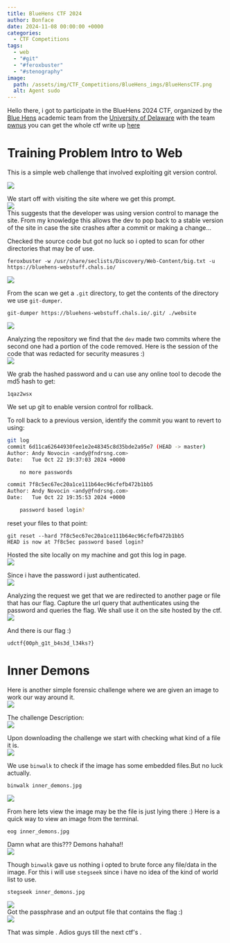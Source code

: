 ```yaml
---
title: BlueHens CTF 2024
author: Bonface
date: 2024-11-08 00:00:00 +0000
categories:
  - CTF Competitions
tags:
  - web
  - "#git"
  - "#feroxbuster"
  - "#stenography"
image:
  path: /assets/img/CTF_Competitions/BlueHens_imgs/BlueHensCTF.png
  alt: Agent sudo
---
```




Hello there, i got to participate  in the BlueHens 2024 CTF, organized by the [Blue Hens](https://ctftime.org/team/64660) academic team from the [University of Delaware](https://udel.edu/) with the team [pwnus](https://blog.pwnus.site/) you can get the whole ctf write up [here](https://blog.pwnus.site/posts/Bluehenctf2024/)

# Training Problem Intro to Web

This is a simple web challenge that involved exploiting git version control.  

![](../assets/img/CTF_Competitions/BlueHens_imgs/Inner%20Demons/1.png)



We start off with visiting the site where we get this prompt.  
![](/assets/img/CTF_Competitions/BlueHens_imgs/Training%20Problem/5.png)  
This suggests that the developer was using version control to manage the site.
From my knowledge this allows the dev to pop back to a stable version of the site in case the site crashes after a commit or making a change...

Checked the source code but got no luck so i opted to scan for other directories that may be of use.
```
feroxbuster -w /usr/share/seclists/Discovery/Web-Content/big.txt -u https://bluehens-webstuff.chals.io/

```

![](/assets/img/CTF_Competitions/BlueHens_imgs/Training%20Problem/2.png)  

From the scan we get a `.git` directory, to get the contents of the directory we use `git-dumper`.
```
git-dumper https://bluehens-webstuff.chals.io/.git/ ./website
```

![](/assets/img/CTF_Competitions/BlueHens_imgs/Training%20Problem/3.png)  

Analyzing  the repository we find that the `dev` made two commits where the second one had a portion of the code removed.
Here is the session of the code that was redacted for security measures :)  
![](/assets/img/CTF_Competitions/BlueHens_imgs/Training%20Problem/7.png)  

We grab the hashed password and u can use any online tool to decode the md5 hash to get:
```
1qaz2wsx
```

We set up git to enable version control for rollback.

To roll back to a previous version, identify the commit you want to revert to using:
```bash
git log
commit 6d11ca62644930fee1e2e48345c8d35bde2a95e7 (HEAD -> master)
Author: Andy Novocin <andy@fndrsng.com>
Date:   Tue Oct 22 19:37:03 2024 +0000

    no more passwords

commit 7f8c5ec67ec20a1ce111b64ec96cfefb472b1bb5
Author: Andy Novocin <andy@fndrsng.com>
Date:   Tue Oct 22 19:35:53 2024 +0000

    password based login?

```

reset your files to that point:
```
git reset --hard 7f8c5ec67ec20a1ce111b64ec96cfefb472b1bb5
HEAD is now at 7f8c5ec password based login?

```

Hosted the site locally on my machine and got this log in page.  
![](/assets/img/CTF_Competitions/BlueHens_imgs/Training%20Problem/8.png)  

Since i have the password i just authenticated.  
![](/assets/img/CTF_Competitions/BlueHens_imgs/Training%20Problem/9.png)  

Analyzing the request we get that we are redirected to another page or file that has our flag.
Capture the url query that authenticates using the password and queries the flag.
We shall use it on the site hosted by the ctf.  
![](/assets/img/CTF_Competitions/BlueHens_imgs/Training%20Problem/4.png)  

And there is our flag :)  
```
udctf{00ph_g1t_b4s3d_l34ks?}
```



# Inner Demons

Here is another simple forensic challenge where we are given an image to work our way around it.  
![](/assets/img/CTF_Competitions/BlueHens_imgs/Inner%20Demons/yes.gif)  

The challenge Description:  
![](/assets/img/CTF_Competitions/BlueHens_imgs/Inner%20Demons/1.png)  

Upon downloading the challenge we start with checking what kind of a file it is.  
![](/assets/img/CTF_Competitions/BlueHens_imgs/Inner%20Demons/3.png)  

We use `binwalk` to check if the image has some embedded files.But no luck actually.  
```
binwalk inner_demons.jpg 
```
![](/assets/img/CTF_Competitions/BlueHens_imgs/Inner%20Demons/4.png)  

From here lets view the image may be the file is just lying there :)
Here is a quick way to view an image from the terminal.
```
eog inner_demons.jpg
```

Damn what are this??? Demons hahaha!!  
![](/assets/img/CTF_Competitions/BlueHens_imgs/Inner%20Demons/inner_demons.jpg)  


Though `binwalk` gave us nothing i opted to brute force any file/data  in the image.
For this i will use `stegseek`  since i have no idea of the kind of world list to use.
```
stegseek inner_demons.jpg
```
![](/assets/img/CTF_Competitions/BlueHens_imgs/Inner%20Demons/5.png)  
Got the passphrase and an output file that contains the flag :)  
![](/assets/img/CTF_Competitions/BlueHens_imgs/Inner%20Demons/6.png)  

That was simple .
Adios guys till the next ctf's .

